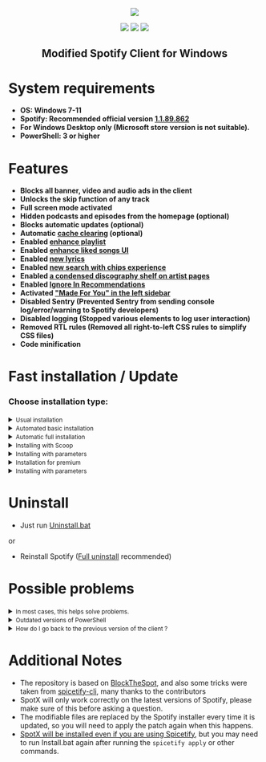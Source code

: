   <p align="center">
  <a href="https://github.com/amd64fox/SpotX/releases"><img src="https://github.com/amd64fox/SpotX/raw/main/.github/Pic/logo.png" />
</p>

<p align="center">        
      <a href="https://t.me/spotify_windows_mod"><img src="https://raw.githubusercontent.com/amd64fox/SpotX/main/.github/Pic/Shields/tg.svg"></a>
      <a href="https://www.youtube.com/results?search_query=https%3A%2F%2Fgithub.com%2Famd64fox%2FSpotX"><img src="https://raw.githubusercontent.com/amd64fox/SpotX/main/.github/Pic/Shields/youtube.svg"></a>
      <a href="https://cutt.ly/8EH6NuH"><img src="https://raw.githubusercontent.com/amd64fox/SpotX/main/.github/Pic/Shields/excel.svg"></a>
      </p>
     <h2> <div align="center"><b> Modified Spotify Client for Windows </b></div> </h2>

<h1>System requirements</h1>

- <strong>OS: Windows 7-11</strong>
- <strong>Spotify: Recommended official version [1.1.89.862](https://cutt.ly/8EH6NuH)</strong>
- <strong>For Windows Desktop only (Microsoft store version is not suitable).</strong>
- <strong>PowerShell: 3 or higher</strong>

<h1>Features</h1>

- <strong>Blocks all banner, video and audio ads in the client</strong>
- <strong>Unlocks the skip function of any track</strong>
- <strong>Full screen mode activated</strong>
- <strong>Hidden podcasts and episodes from the homepage (optional)</strong>
- <strong>Blocks automatic updates (optional)</strong>
- <strong>Automatic [cache clearing](https://github.com/amd64fox/SpotX/discussions/2) (optional)</strong>
- <strong>Enabled [enhance playlist](https://github.com/amd64fox/SpotX/discussions/50#discussion-4108773)</strong>
- <strong>Enabled [enhance liked songs UI](https://github.com/amd64fox/SpotX/discussions/50#discussioncomment-2851482)</strong>
- <strong>Enabled [new lyrics](https://github.com/amd64fox/SpotX/discussions/50#discussioncomment-2851485)</strong>
- <strong>Enabled [new search with chips experience](https://github.com/amd64fox/SpotX/discussions/50#discussioncomment-2851545)</strong>
- <strong>Enabled [a condensed discography shelf on artist pages](https://github.com/amd64fox/SpotX/discussions/50#discussioncomment-2851591)</strong>
- <strong>Enabled [Ignore In Recommendations](https://github.com/amd64fox/SpotX/discussions/50#discussioncomment-2996165)</strong>
- <strong>Activated ["Made For You" in the left sidebar](https://github.com/amd64fox/SpotX/discussions/50#discussioncomment-2853981)</strong>
- <strong>Disabled Sentry (Prevented Sentry from sending console log/error/warning to Spotify developers)</strong>
- <strong>Disabled logging (Stopped various elements to log user interaction)</strong>
- <strong>Removed RTL rules (Removed all right-to-left CSS rules to simplify CSS files)</strong>
- <strong>Code minification</strong>

<h1>Fast installation / Update</h1>
<h3>Choose installation type:</h3>
<details>
<summary><small>Usual installation</small></summary><p>
  
  <h4>During installation, you need to confirm some actions, also contains:</h4>

  - All [experimental features](https://github.com/amd64fox/SpotX/discussions/50) included

  <h4> </h4>
  
* Just download and run [Install.bat](https://raw.githack.com/amd64fox/SpotX/main/Install.bat)

or

- Run The following command in PowerShell:

```ps1
[Net.ServicePointManager]::SecurityProtocol = [Net.SecurityProtocolType]::Tls12; (iwr -useb 'https://raw.githubusercontent.com/amd64fox/SpotX/main/Install.ps1').Content | iex
```

</details>
  
<details>
<summary><small>Automated basic installation</small></summary><p>
  
  <h4>Automated basic installation without confirmation, what does it do?</h4> 
  
  - Automatic removal of Spotify MS if it was found 
  - Automatic installation of the recommended version of Spotify (if another client has already been found, it will be installed over)
  - After the installation is completed, the client will autorun
  
<h4> </h4>

- Just download and run [Install_Basic.bat](https://raw.githack.com/amd64fox/SpotX/main/scripts/Install_Basic.bat)

or

- Run The following command in PowerShell:

```ps1
[Net.ServicePointManager]::SecurityProtocol = [Net.SecurityProtocolType]::Tls12; iex "& { $((iwr -useb 'https://raw.githubusercontent.com/amd64fox/SpotX/main/Install.ps1').Content) } -confirm_uninstall_ms_spoti -confirm_spoti_recomended_over -podcasts_on -cache_off -block_update_off -exp_off -start_spoti"
```

</details>
  
<details>
<summary><small>Automatic full installation</small></summary><p>
  
  <h4>Automatic installation without confirmation, what does it do?</h4> 
  
  - Automatic removal of Spotify MS if it was found 
  - Automatic installation of the recommended version of Spotify (if another client has already been found, it will be installed over) 
  - Removal of podcasts from the main page 
  - Automatic blocking of Spotify updates
  - All [experimental features](https://github.com/amd64fox/SpotX/discussions/50) included
  - After the installation is completed, the client will autorun.
  
<h4> </h4>

- Just download and run [Install_Auto.bat](https://raw.githack.com/amd64fox/SpotX/main/scripts/Install_Auto.bat)

or

- Run The following command in PowerShell:

```ps1
[Net.ServicePointManager]::SecurityProtocol = [Net.SecurityProtocolType]::Tls12; iex "& { $((iwr -useb 'https://raw.githubusercontent.com/amd64fox/SpotX/main/Install.ps1').Content) } -confirm_uninstall_ms_spoti -confirm_spoti_recomended_over -podcasts_off -cache_off -block_update_on -start_spoti"
```

</details>
<details>
<summary><small>Installing with Scoop</small></summary><p>
  
  <h4>Installing SpotX via the Scoop package manager includes</h4>

  - Automatic removal of Spotify MS if it was found 
  - Automatic installation of the recommended version of Spotify (if another client has already been found, it will be installed over) 
  - Removal of podcasts from the main page 
  - Automatic blocking of Spotify updates
  - All [experimental features](https://github.com/amd64fox/SpotX/discussions/50) included 
  - Just run these commands in the command prompt or powershell:
  <br>```scoop bucket add nonportable```
  <br>```scoop install spotx-np```

<h4>Updating SpotX with Scoop</h4>
To update SpotX or check for updates run this command in the command prompt or powershell:

```scoop update spotx-np```

<h4>Uninstalling SpotX with Scoop</h4>
To fully uninstall SpotX and Spotify run this command in the command prompt or powershell:

```scoop uninstall spotx-np```

</details>

<details>
<summary><small>Installing with parameters</small></summary><p>

You can specify various parameters for a more flexible installation, more [details here](https://github.com/amd64fox/SpotX/discussions/60)

</details>

<details>
<summary><small>Installation for premium</small></summary><p>
  
  <h4>Usual installation only without ad blocking, for those who have a premium account, also contains:</h4>

  - All [experimental features](https://github.com/amd64fox/SpotX/discussions/50) included

  <h4> </h4>
  
* Just download and run [Install_Prem.bat](https://raw.githack.com/amd64fox/SpotX/main/scripts/Install_Prem.bat)

or

- Run The following command in PowerShell:

```ps1
[Net.ServicePointManager]::SecurityProtocol = [Net.SecurityProtocolType]::Tls12; iex "& { $((iwr -useb 'https://raw.githubusercontent.com/amd64fox/SpotX/main/Install.ps1').Content) } -premium"
```

</details>

<details>
<summary><small>Installing with parameters</small></summary><p>

You can specify various parameters for a more flexible installation, more [details here](https://github.com/amd64fox/SpotX/discussions/60)

</details>

<h1>Uninstall</h1>

- Just run [Uninstall.bat](https://cutt.ly/dErpPEK)

or

- Reinstall Spotify ([Full uninstall](https://github.com/amd64fox/Uninstall-Spotify) recommended)

<h1>Possible problems</h1>

 <details>
<summary><small>In most cases, this helps solve problems.</small></summary><p>

If you notice an error or other malfunction in the mod or in its installation, then do not rush to create a problem report, try this couple of simple steps, this helps to solve a large number of different bugs:

- Completely remove Spotify so that there are no tails from the old versions of the client, [this patch](https://github.com/amd64fox/Uninstall-Spotify) will do it for you in one click.
- Also, as an additional measure, look at your host file, it should not contain different URLs that can cause the client to work incorrectly, even if you are sure that you did not add anything to it, then go into it anyway and check it for sure, since Some ad blockers that you may have used in the past may have added entries to the host file automatically without your consent.
  To quickly open the host file, press `Win + R` and enter `%WinDir%\System32\Drivers\Etc\hosts`, in order for the system to allow you to edit the file, you need to open it as an administrator.
- If you still see errors, then install the original client and check this error there, if the error is present in the original client, then here you need to wait for a fix from the Spotify developers.
  To expedite resolution of a problem in the original client, please create a problem report on their [support forum](https://community.spotify.com/t5/Desktop-Windows/bd-p/desktop_windows).
  In the meantime, you are waiting for a fix, you can temporarily return to the previous version of Spotify that worked for you and block updates in it, [this instruction](https://github.com/amd64fox/Rollback-Spotify) will help you with this.

</details>

 <details>
<summary><small>Outdated versions of PowerShell</small></summary><p>

If you are using Windows 7, there may be errors in the installation process due to an outdated version of NET Framework and PowerShell.
Do the following:

- Upgrade to [NET Framework 4.8](https://go.microsoft.com/fwlink/?linkid=2088631)
- Upgrade to [WMF 5.1](https://www.microsoft.com/en-us/download/details.aspx?id=54616)
- Reboot your PC

</details>

<details>
<summary><small>How do I go back to the previous version of the client ?</small></summary><p>

If you have problems with the patch after upgrading the client version, then use this [tool](https://github.com/amd64fox/Rollback-Spotify) to revert back to the working version.

</details>

<h1>Additional Notes</h1>

- The repository is based on <a href="https://github.com/mrpond/BlockTheSpot">BlockTheSpot</a>, and also some tricks were taken from <a href="https://github.com/khanhas/spicetify-cli">spicetify-cli</a>, many thanks to the contributors
- SpotX will only work correctly on the latest versions of Spotify, please make sure of this before asking a question.
- The modifiable files are replaced by the Spotify installer every time it is updated, so you will need to apply the patch again when this happens.
- [SpotX will be installed even if you are using Spicetify](https://github.com/amd64fox/SpotX/discussions/28#discussioncomment-2389043), but you may need to run Install.bat again after running the `spicetify apply` or other commands.
